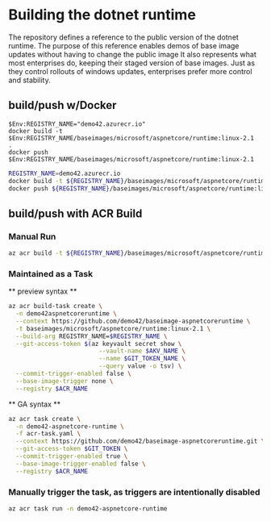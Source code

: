 # Building the dotnet runtime
The repository defines a reference to the public version of the dotnet runtime. 
The purpose of this reference enables demos of base image updates without having to change the public image
It also represents what most enterprises do, keeping their staged version of base images. Just as they control rollouts of windows updates, enterprises prefer more control and stability. 

## build/push w/Docker

```powsershell
$Env:REGISTRY_NAME="demo42.azurecr.io"
docker build -t $Env:REGISTRY_NAME/baseimages/microsoft/aspnetcore/runtime:linux-2.1  .
docker push $Env:REGISTRY_NAME/baseimages/microsoft/aspnetcore/runtime:linux-2.1
```
```sh
REGISTRY_NAME=demo42.azurecr.io
docker build -t ${REGISTRY_NAME}/baseimages/microsoft/aspnetcore/runtime:linux-2.1  .
docker push ${REGISTRY_NAME}/baseimages/microsoft/aspnetcore/runtime:linux-2.1
```

## build/push with ACR Build

### Manual Run
```sh
az acr build -t ${REGISTRY_NAME}/baseimages/microsoft/aspnetcore/runtime:linux-2.1  .
```

### Maintained as a Task
** preview syntax **
```sh
az acr build-task create \
  -n demo42aspnetcoreruntime \
  --context https://github.com/demo42/baseimage-aspnetcoreruntime \
  -t baseimages/microsoft/aspnetcore/runtime:linux-2.1 \
  --build-arg REGISTRY_NAME=$REGISTRY_NAME \
  --git-access-token $(az keyvault secret show \
                         --vault-name $AKV_NAME \
                         --name $GIT_TOKEN_NAME \
                         --query value -o tsv) \
  --commit-trigger-enabled false \
  --base-image-trigger none \
  --registry $ACR_NAME 
```
** GA syntax **
```sh
az acr task create \
  -n demo42-aspnetcore-runtime \
  -f acr-task.yaml \
  --context https://github.com/demo42/baseimage-aspnetcoreruntime.git \
  --git-access-token $GIT_TOKEN \
  --commit-trigger-enabled true \
  --base-image-trigger-enabled false \
  --registry $ACR_NAME
```

### Manually trigger the task, as triggers are intentionally disabled

```sh
az acr task run -n demo42-aspnetcore-runtime
```
